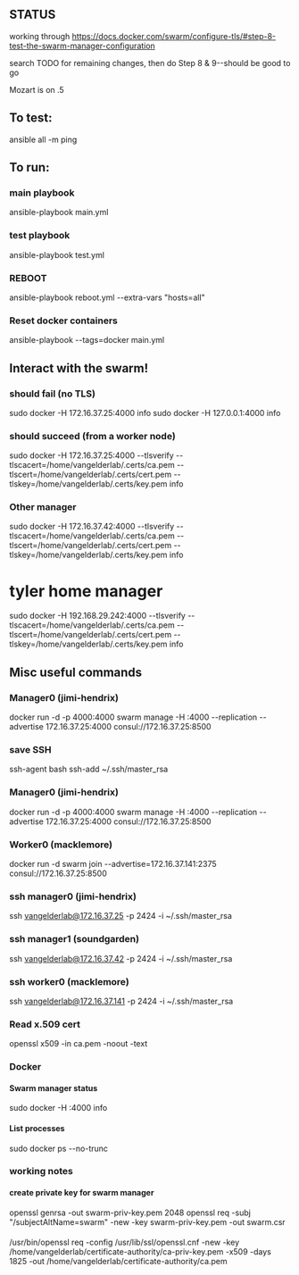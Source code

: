 ## STATUS
working through https://docs.docker.com/swarm/configure-tls/#step-8-test-the-swarm-manager-configuration

search TODO for remaining changes, then do Step 8 & 9--should be good to go

Mozart is on .5

## To test:

ansible all -m ping


## To run:

### main playbook
ansible-playbook main.yml

### test playbook
ansible-playbook test.yml

### REBOOT
ansible-playbook reboot.yml --extra-vars "hosts=all"

### Reset docker containers
ansible-playbook --tags=docker main.yml


## Interact with the swarm!
### should fail (no TLS)
sudo docker -H 172.16.37.25:4000 info
sudo docker -H 127.0.0.1:4000 info

### should succeed (from a worker node)
sudo docker -H 172.16.37.25:4000 --tlsverify --tlscacert=/home/vangelderlab/.certs/ca.pem --tlscert=/home/vangelderlab/.certs/cert.pem --tlskey=/home/vangelderlab/.certs/key.pem info

### Other manager
sudo docker -H 172.16.37.42:4000 --tlsverify --tlscacert=/home/vangelderlab/.certs/ca.pem --tlscert=/home/vangelderlab/.certs/cert.pem --tlskey=/home/vangelderlab/.certs/key.pem info

# tyler home manager
sudo docker -H 192.168.29.242:4000 --tlsverify --tlscacert=/home/vangelderlab/.certs/ca.pem --tlscert=/home/vangelderlab/.certs/cert.pem --tlskey=/home/vangelderlab/.certs/key.pem info



## Misc useful commands
### Manager0 (jimi-hendrix)
docker run -d -p 4000:4000 swarm manage -H :4000 --replication --advertise 172.16.37.25:4000 consul://172.16.37.25:8500

### save SSH 
ssh-agent bash
ssh-add ~/.ssh/master_rsa

### Manager0 (jimi-hendrix)
docker run -d -p 4000:4000 swarm manage -H :4000 --replication --advertise 172.16.37.25:4000 consul://172.16.37.25:8500

### Worker0 (macklemore)
docker run -d swarm join --advertise=172.16.37.141:2375 consul://172.16.37.25:8500

### ssh manager0 (jimi-hendrix)
ssh vangelderlab@172.16.37.25 -p 2424 -i ~/.ssh/master_rsa

### ssh manager1 (soundgarden)
ssh vangelderlab@172.16.37.42 -p 2424 -i ~/.ssh/master_rsa

### ssh worker0 (macklemore)
ssh vangelderlab@172.16.37.141 -p 2424 -i ~/.ssh/master_rsa

### Read x.509 cert
openssl x509 -in ca.pem -noout -text

### Docker
#### Swarm manager status
sudo docker -H :4000 info

#### List processes
sudo docker ps --no-trunc


### working notes
#### create private key for swarm manager
openssl genrsa -out swarm-priv-key.pem 2048
openssl req -subj "/subjectAltName=swarm" -new -key swarm-priv-key.pem -out swarm.csr

#### 
/usr/bin/openssl req -config /usr/lib/ssl/openssl.cnf -new -key /home/vangelderlab/certificate-authority/ca-priv-key.pem -x509 -days 1825 -out /home/vangelderlab/certificate-authority/ca.pem